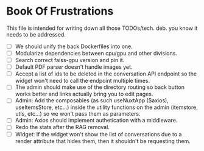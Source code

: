 # Book Of Frustrations

This file is intended for writing down all those TODOs/tech. deb. you know it needs to be addressed.

- [ ] We should unify the back Dockerfiles into one.
- [ ] Modularize dependencies between cpu/gpu and other divisions.
- [ ] Search correct faiss-gpu version and pin it.
- [ ] Default PDF parser doesn't handle images yet.
- [ ] Accept a list of ids to be deleted in the conversation API endpoint so the widget won't need to call the endpoint multiple times.
- [ ] The admin should make use of the directory routing so back button works better and links actually bring you to edit pages.
- [ ] Admin: Add the composables (as such useNuxtApp ($axios), useItemsStore, etc...) inside the utility functions on the admin (itemstore, utls, etc...) so we won't pass them as parameters.
- [ ] Admin: Axios should implement authetication with a middleware.
- [ ] Redo the stats after the RAG removal.
- [ ] Widget: If the widget won't show the list of conversations due to a render attribute that hides them, then it shouldn't be requesting them.
